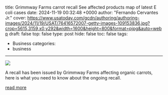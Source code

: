 title: Grimmway Farms carrot recall See affected products map of latest E coli cases
date: 2024-11-19 00:32:48 +0000
author: "Fernando Cervantes Jr."
cover: https://www.usatoday.com/gcdn/authoring/authoring-images/2024/11/19/USAT/76416572007-getty-images-109153836.jpg?crop=5615,3159,x0,y292&width=1600&height=800&format=pjpg&auto=webp
draft: false
top: false
type: post
hide: false
toc: false
tags:
  - Business
categories:
  - business
---

![](https://www.usatoday.com/gcdn/authoring/authoring-images/2024/11/19/USAT/76416572007-getty-images-109153836.jpg?crop=5615,3159,x0,y292&width=1600&height=800&format=pjpg&auto=webp)

A recall has been issued by Grimmway Farms affecting organic carrots, here is what you need to know about the ongoing recall.

[read more](https://www.usatoday.com/story/money/2024/11/18/carrot-recall-e-coli/76414453007/)

